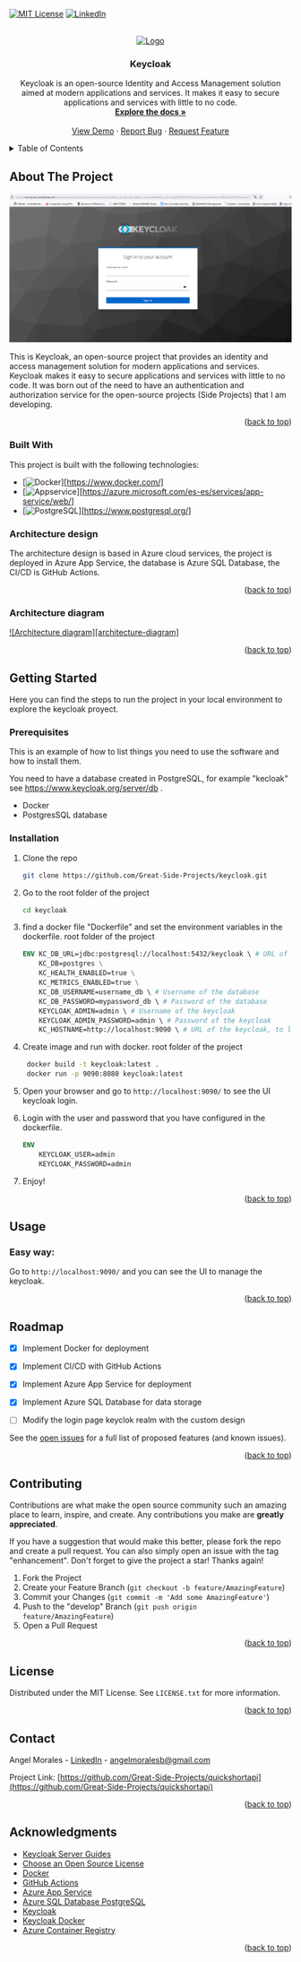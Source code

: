 <a name="readme-top"></a>


[![MIT License][license-shield]][license-url]
[![LinkedIn][linkedin-shield]][linkedin-url]


<!-- PROJECT LOGO -->
<br />
<div align="center">
  <a href="https://www.keycloak.org/">
    <img src="https://www.keycloak.org/resources/images/logo.svg" alt="Logo" width="80" height="80">
  </a>

  <h3 align="center">Keycloak</h3>

  <p align="center">
    Keycloak is an open-source Identity and Access Management solution aimed at modern applications and services. It makes it easy to secure applications and services with little to no code.
    <br />
    <a href="https://www.keycloak.org/documentation"><strong>Explore the docs »</strong></a>
    <br />
    <br />
    <a href="https://authsp.azurewebsites.net">View Demo</a>
    ·
    <a href="https://github.com/Great-Side-Projects/keycloak/issues">Report Bug</a>
    ·
    <a href="https://github.com/Great-Side-Projects/keycloak/issues/new">Request Feature</a>
  </p>
</div>



<!-- TABLE OF CONTENTS -->
<details>
  <summary>Table of Contents</summary>
  <ol>
    <li>
      <a href="#about-the-project">About The Project</a>
      <ul>
        <li><a href="#built-with">Built With</a></li>
        <li><a href="#Architecture-design">Architecture design</a></li>
        <li><a href="#Architecture-diagram">Architecture diagram</a></li>
     </ul>
    </li>
    <li>
      <a href="#getting-started">Getting Started</a>
      <ul>
        <li><a href="#prerequisites">Prerequisites</a></li>
        <li><a href="#installation">Installation</a></li>
      </ul>
    </li>
    <li><a href="#usage">Usage</a></li>
    <li><a href="#roadmap">Roadmap</a></li>
    <li><a href="#contributing">Contributing</a></li>
    <li><a href="#license">License</a></li>
    <li><a href="#contact">Contact</a></li>
    <li><a href="#acknowledgments">Acknowledgments</a></li>
  </ol>
</details>

<!-- ABOUT THE PROJECT -->
## About The Project

[![Product Name Screen Shot][product-screenshot-UI]](https://authsp.azurewebsites.net/)

This is Keycloak, an open-source project that provides an identity and access management solution for modern applications and services. Keycloak makes it easy to secure applications and services with little to no code. It was born out of the need to have an authentication and authorization service for the open-source projects (Side Projects) that I am developing.

<p align="right">(<a href="#readme-top">back to top</a>)</p>


### Built With

This project is built with the following technologies:


* [![Docker][DockerImage]][https://www.docker.com/]
* [![Appservice][AzureWebApp]][https://azure.microsoft.com/es-es/services/app-service/web/]
* [![PostgreSQL][PostgreSQL]][https://www.postgresql.org/]

### Architecture design

The architecture design is based in Azure cloud services, the project is deployed in Azure App Service, the database is Azure SQL Database, the CI/CD is GitHub Actions.

<p align="right">(<a href="#readme-top">back to top</a>)</p>

### Architecture diagram
[![Architecture diagram][architecture-diagram]](https://quickshortapi.azurewebsites.net/)

<p align="right">(<a href="#readme-top">back to top</a>)</p>


<!-- GETTING STARTED -->
## Getting Started

Here you can find the steps to run the project in your local environment to explore the keycloak proyect. 

### Prerequisites

This is an example of how to list things you need to use the software and how to install them.

You need to have a database created in PostgreSQL, for example "kecloak" see https://www.keycloak.org/server/db . 


* Docker
* PostgresSQL database

### Installation


1. Clone the repo
   ```sh
   git clone https://github.com/Great-Side-Projects/keycloak.git
   ```
2. Go to the root folder of the project
   ```sh
   cd keycloak
   ``` 
3.  find a docker file "Dockerfile"  and set the environment variables in the dockerfile. root folder of the project
    ```dockerfile
    ENV KC_DB_URL=jdbc:postgresql://localhost:5432/keycloak \ # URL of the database
        KC_DB=postgres \
        KC_HEALTH_ENABLED=true \
        KC_METRICS_ENABLED=true \
        KC_DB_USERNAME=username_db \ # Username of the database
        KC_DB_PASSWORD=mypassword_db \ # Password of the database
        KEYCLOAK_ADMIN=admin \ # Username of the keycloak
        KEYCLOAK_ADMIN_PASSWORD=admin \ # Password of the keycloak
        KC_HOSTNAME=http://localhost:9090 \ # URL of the keycloak, to local environment http://localhost:9090  
    ```

4. Create image and run with docker. root folder of the project 
 
   ```sh
    docker build -t keycloak:latest .
    docker run -p 9090:8080 keycloak:latest
   ```
8. Open your browser and go to `http://localhost:9090/` to see the UI keycloak login.
9. Login with the user and password that you have configured in the dockerfile.
    ```dockerfile
    ENV
        KEYCLOAK_USER=admin
        KEYCLOAK_PASSWORD=admin
    ```
10. Enjoy!


<p align="right">(<a href="#readme-top">back to top</a>)</p>



<!-- USAGE EXAMPLES -->
## Usage

### Easy way:
Go to `http://localhost:9090/` and you can see the UI to manage the keycloak.


<p align="right">(<a href="#readme-top">back to top</a>)</p>


<!-- ROADMAP -->
## Roadmap

- [x] Implement Docker for deployment
- [x] Implement CI/CD with GitHub Actions
- [x] Implement Azure App Service for deployment
- [x] Implement Azure SQL Database for data storage
- [ ] Modify the login page keyclok realm with the custom design 


See the [open issues](https://github.com/Great-Side-Projects/keycloak/issues) for a full list of proposed features (and known issues).

<p align="right">(<a href="#readme-top">back to top</a>)</p>


<!-- CONTRIBUTING -->
## Contributing

Contributions are what make the open source community such an amazing place to learn, inspire, and create. Any contributions you make are **greatly appreciated**.

If you have a suggestion that would make this better, please fork the repo and create a pull request. You can also simply open an issue with the tag "enhancement".
Don't forget to give the project a star! Thanks again!

1. Fork the Project
2. Create your Feature Branch (`git checkout -b feature/AmazingFeature`)
3. Commit your Changes (`git commit -m 'Add some AmazingFeature'`)
4. Push to the "develop" Branch (`git push origin feature/AmazingFeature`)
5. Open a Pull Request

<p align="right">(<a href="#readme-top">back to top</a>)</p>



<!-- LICENSE -->
## License

Distributed under the MIT License. See `LICENSE.txt` for more information.

<p align="right">(<a href="#readme-top">back to top</a>)</p>

<!-- CONTACT -->
## Contact

Angel Morales - [LinkedIn](https://www.linkedin.com/in/angelmoralesb/) - angelmoralesb@gmail.com

Project Link: [https://github.com/Great-Side-Projects/quickshortapi](https://github.com/Great-Side-Projects/quickshortapi)

<p align="right">(<a href="#readme-top">back to top</a>)</p>



<!-- ACKNOWLEDGMENTS -->
## Acknowledgments

* [Keycloak Server Guides](https://www.keycloak.org/guides#server)
* [Choose an Open Source License](https://choosealicense.com)
* [Docker](https://www.docker.com/)
* [GitHub Actions](https://docs.github.com/es/actions)
* [Azure App Service](https://azure.microsoft.com/es-es/services/app-service/web/)
* [Azure SQL Database PostgreSQL](https://azure.microsoft.com/es-es/products/postgresql)
* [Keycloak](https://www.keycloak.org/)
* [Keycloak Docker](https://www.keycloak.org/getting-started/getting-started-docker)
* [Azure Container Registry](https://learn.microsoft.com/en-us/azure/container-registry/container-registry-get-started-docker-cli?tabs=azure-cli)

 
<p align="right">(<a href="#readme-top">back to top</a>)</p>


<!-- MARKDOWN LINKS & IMAGES -->
<!-- https://www.markdownguide.org/basic-syntax/#reference-style-links -->
[contributors-shield]: https://img.shields.io/github/contributors/othneildrew/Best-README-Template.svg?style=for-the-badge
[contributors-url]: https://github.com/Great-Side-Projects/keycloak/graphs/contributors
[forks-shield]: https://img.shields.io/github/forks/othneildrew/Best-README-Template.svg?style=for-the-badge
[forks-url]: https://github.com/Great-Side-Projects/keycloak/forks
[stars-shield]: https://img.shields.io/github/stars/othneildrew/Best-README-Template.svg?style=for-the-badge
[stars-url]: https://github.com/Great-Side-Projects/keycloak/stargazers
[issues-shield]: https://img.shields.io/github/issues/othneildrew/
[issues-url]: https://github.com/Great-Side-Projects/keycloak/issues
[license-shield]: https://img.shields.io/github/license/othneildrew/Best-README-Template.svg?style=for-the-badge
[license-url]: https://github.com/Great-Side-Projects/quickshortapi/blob/main/LICENSE
[linkedin-shield]: https://img.shields.io/badge/-LinkedIn-black.svg?style=for-the-badge&logo=linkedin&colorB=555
[linkedin-url]: https://www.linkedin.com/in/angelmoralesb/
[product-screenshot-UI]: images/screenshotUI.png
[DockerImage]: https://img.shields.io/badge/Docker-0db7ed?style=for-the-badge&logo=docker&logoColor=white
[AzureWebApp]: https://img.shields.io/badge/Azure%20Web%20App-0089D6?style=for-the-badge&logo=microsoft-azure&logoColor=white
[PostgreSQL]: https://img.shields.io/badge/PostgreSQL-336791?style=for-the-badge&logo=postgresql&logoColor=white




















